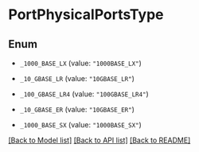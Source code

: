 # PortPhysicalPortsType

## Enum


* `_1000_BASE_LX` (value: `"1000BASE_LX"`)

* `_10_GBASE_LR` (value: `"10GBASE_LR"`)

* `_100_GBASE_LR4` (value: `"100GBASE_LR4"`)

* `_10_GBASE_ER` (value: `"10GBASE_ER"`)

* `_1000_BASE_SX` (value: `"1000BASE_SX"`)


[[Back to Model list]](../README.md#documentation-for-models) [[Back to API list]](../README.md#documentation-for-api-endpoints) [[Back to README]](../README.md)


